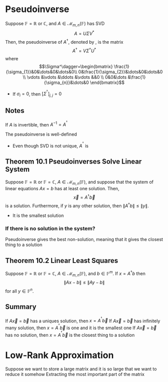 # Pseudoinverse
Suppose $\mathbb{F}=\mathbb{R}\text{ or }\mathbb{C}$, and $A\in \mathcal{M}_{m,n}(\mathbb{F})$ has SVD
$$A=U\Sigma V^{*}$$
Then, the pseudoinverse of $A^\dagger$, denoted by , is the matrix
$$A^\dagger=V\Sigma^\dagger U^{*}$$
where 
$$\Sigma^\dagger=\begin{bmatrix}
\frac{1}{\sigma_{1}}&0&\dots&0&\dots&0\\
0&\frac{1}{\sigma_{2}}&\dots&0&\dots&0 \\
\vdots &\vdots &\ddots &\vdots &&0 \\
0&0&\dots &\frac{1}{\sigma_{n}}&\dots&0
\end{bmatrix}$$
- If $\sigma_{i}=0$, then $[\Sigma^{^{\dagger}}]_{j,j}=0$

## Notes
If $A$ is invertible, then $A^{-1}=A^{^{\dagger}}$

The pseudoinverse is well-defined
- Even though SVD is not unique, $A^{^{\dagger}}$ is

## Theorem 10.1 Pseudoinverses Solve Linear System
Suppose $\mathbb{F} = \mathbb{R}$ or $\mathbb{F} = \mathbb{C}$, $A \in \mathcal{M}_{m,n}(\mathbb{F})$, and suppose that the system of linear equations $Ax = b$ has at least one solution. Then, $$\vec{x} = A^\dagger\vec{b}$$ is a solution. Furthermore, if $y$ is any other solution, then $\|A^\dagger b\| \leq \|y\|$.
- It is the smallest solution

### If there is no solution in the system?
Pseudoinverse gives the best non-solution, meaning that it gives the closest thing to a solution
## Theorem 10.2 Linear Least Squares
Suppose $\mathbb{F} = \mathbb{R}$ or $\mathbb{F} = \mathbb{C}$, $A \in \mathcal{M}_{m,n}(\mathbb{F})$, and $b \in \mathbb{F}^m$. If $x = A^\dagger b$ then $$\|Ax - b\| \leq \|Ay - b\|$$ for all $y \in \mathbb{F}^n$.

## Summary
If $A\vec{x}=\vec{b}$ has a uniques solution, then $x=A^{^{\dagger}}\vec{b}$
If $A\vec{x}=\vec{b}$ has infinitely many solution, then $x=A^{^{\dagger}}\vec{b}$ is one and it is the smallest one
If $A\vec{x}=\vec{b}$ has no solution, then $x=A^{^{\dagger}}\vec{b}$ is the closest thing to a solution

# Low-Rank Approximation
Suppose we want to store a large matrix and it is so large that we want to reduce it somehow
Extracting the most important part of the matrix
